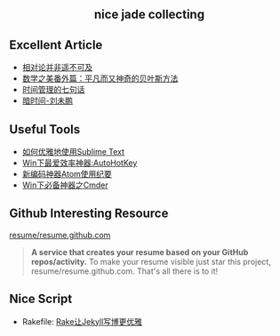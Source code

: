 <h2 align='center'>nice jade collecting</h2>

## Excellent Article
- [相对论并非遥不可及](http://www.jeffjade.com/2015/02/01/2015-02-01-recommended-article/)
- [数学之美番外篇：平凡而又神奇的贝叶斯方法](http://mindhacks.cn/2008/09/21/the-magical-bayesian-method/)
- [时间管理的七句话](http://www.ruanyifeng.com/blog/2016/05/time-management.html)
- [暗时间-刘未鹏](http://mindhacks.cn/2009/12/20/dark-time/)

## Useful Tools

- [如何优雅地使用Sublime Text](http://www.jeffjade.com/2015/12/15/2015-04-17-toss-sublime-text/)
- [Win下最爱效率神器:AutoHotKey](http://www.jeffjade.com/2016/03/11/2016-03-11-autohotkey/)
- [新编码神器Atom使用纪要](http://www.jeffjade.com/2016/03/03/2016-03-02-how-to-use-atom/)
- [Win下必备神器之Cmder](http://www.jeffjade.com/2016/01/13/2016-01-13-windows-software-cmder/)


## Github Interesting Resource

[resume/resume.github.com](https://github.com/resume/resume.github.com)

>**A service that creates your resume based on your GitHub repos/activity.** To make your resume visible just star this project, resume/resume.github.com. That's all there is to it!

## Nice Script
- Rakefile: [Rake让Jekyll写博更优雅](http://www.jeffjade.com/2016/03/26/2016-03-26-rakefile-for-jekyll/)

